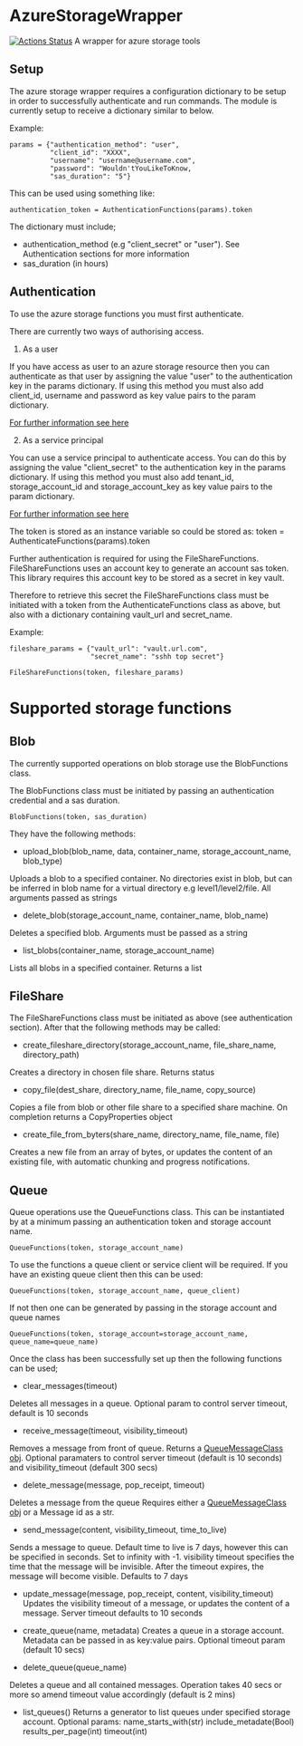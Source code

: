 # AzureStorageWrapper
[![Actions Status](https://github.com/joe-easley/AzureStorageWrapper/workflows/Behave%20Tests/badge.svg)](https://github.com/joe-easley/AzureStorageWrapper/actions)
A wrapper for azure storage tools

## Setup

The azure storage wrapper requires a configuration dictionary to be setup in order to successfully authenticate and run commands. The module is currently setup to receive a dictionary similar to below.

Example:

    params = {"authentication_method": "user", 
              "client_id": "XXXX",
              "username": "username@username.com",
              "password": "Wouldn'tYouLikeToKnow,
              "sas_duration": "5"}

This can be used using something like:

    authentication_token = AuthenticationFunctions(params).token

The dictionary must include;
- authentication_method (e.g "client_secret" or "user"). See Authentication sections for more information
- sas_duration (in hours)

## Authentication

To use the azure storage functions you must first authenticate.

There are currently two ways of authorising access.

1. As a user

If you have access as user to an azure storage resource then you can authenticate as that user by assigning the value "user" to the authentication key in the params dictionary. If using this method you must also add client_id, username and password as key value pairs to the param dictionary.

[For further information see here](https://docs.microsoft.com/en-us/python/api/azure-identity/azure.identity.usernamepasswordcredential?view=azure-python)

2. As a service principal

You can use a service principal to authenticate access. You can do this by assigning the value "client_secret" to the authentication key in the params dictionary. If using this method you must also add tenant_id, storage_account_id and storage_account_key as key value pairs to the param dictionary.

[For further information see here](https://docs.microsoft.com/en-us/python/api/azure-identity/azure.identity.clientsecretcredential?view=azure-python)

The token is stored as an instance variable so could be stored as: 
    token = AuthenticateFunctions(params).token

Further authentication is required for using the FileShareFunctions. FileShareFunctions uses an account key to generate an account sas token. This library requires this account key to be stored as a secret in key vault. 

Therefore to retrieve this secret the FileShareFunctions class must be initiated with a token from the AuthenticateFunctions class as above, but also with a dictionary containing vault_url and secret_name.

Example:

    fileshare_params = {"vault_url": "vault.url.com",
                        "secret_name": "sshh top secret"}

    FileShareFunctions(token, fileshare_params)   


# Supported storage functions

## Blob

The currently supported operations on blob storage use the BlobFunctions class.

The BlobFunctions class must be initiated by passing an authentication credential and a sas duration.

    BlobFunctions(token, sas_duration)

 They have the following methods:

- upload_blob(blob_name, data, container_name, storage_account_name, blob_type)

Uploads a blob to a specified container. No directories exist in blob, but can be inferred in blob name for a virtual directory e.g level1/level2/file. All arguments passed as strings

- delete_blob(storage_account_name, container_name, blob_name)

Deletes a specified blob. Arguments must be passed as a string

- list_blobs(container_name, storage_account_name)

Lists all blobs in a specified container. Returns a list

## FileShare

The FileShareFunctions class must be initiated as above (see authentication section). After that the following methods may be called:

- create_fileshare_directory(storage_account_name, file_share_name, directory_path)

Creates a directory in chosen file share. Returns status

- copy_file(dest_share, directory_name, file_name, copy_source)

Copies a file from blob or other file share to a specified share machine. On completion returns a CopyProperties object

- create_file_from_byters(share_name, directory_name, file_name, file)

Creates a new file from an array of bytes, or updates the content of an existing file, with automatic chunking and progress notifications.



## Queue

Queue operations use the QueueFunctions class. This can be instantiated by at a minimum passing an authentication token and storage account name. 

    QueueFunctions(token, storage_account_name)

To use the functions a queue client or service client will be required. If you have an existing queue client then this can be used:

    QueueFunctions(token, storage_account_name, queue_client)

If not then one can be generated by passing in the storage account and queue names

    QueueFunctions(token, storage_account=storage_account_name, queue_name=queue_name)

Once the class has been successfully set up then the following functions can be used;

- clear_messages(timeout)

Deletes all messages in a queue. Optional param to control server timeout, default is 10 seconds

- receive_message(timeout, visibility_timeout)

Removes a message from front of queue. Returns a [QueueMessageClass obj](https://docs.microsoft.com/en-us/python/api/azure-storage-queue/azure.storage.queue.queuemessage?view=azure-python). Optional paramaters to control server timeout (default is 10 seconds) and visibility_timeout (default 300 secs)

- delete_message(message, pop_receipt, timeout)

Deletes a message from the queue
Requires either a [QueueMessageClass obj](https://docs.microsoft.com/en-us/python/api/azure-storage-queue/azure.storage.queue.queuemessage?view=azure-python) or a Message id as a str.

- send_message(content, visibility_timeout, time_to_live)

Sends a message to queue.
Default time to live is 7 days, however this can be specified in seconds. Set to infinity with -1.
visibility timeout specifies the time that the message will be invisible. After the timeout expires, the message will become visible. Defaults to 7 days

- update_message(message, pop_receipt, content, visibility_timeout)
Updates the visibility timeout of a message, or updates the content of a message. Server timeout defaults to 10 seconds

- create_queue(name, metadata)
Creates a queue in a storage account. Metadata can be passed in as key:value pairs. Optional timeout param (default 10 secs)

- delete_queue(queue_name)

Deletes a queue and all contained messages. Operation takes 40 secs or more so amend timeout value accordingly (default is 2 mins)

- list_queues()
Returns a generator to list queues under specified storage account.
Optional params: 
    name_starts_with(str)
    include_metadate(Bool)
    results_per_page(int)
    timeout(int)